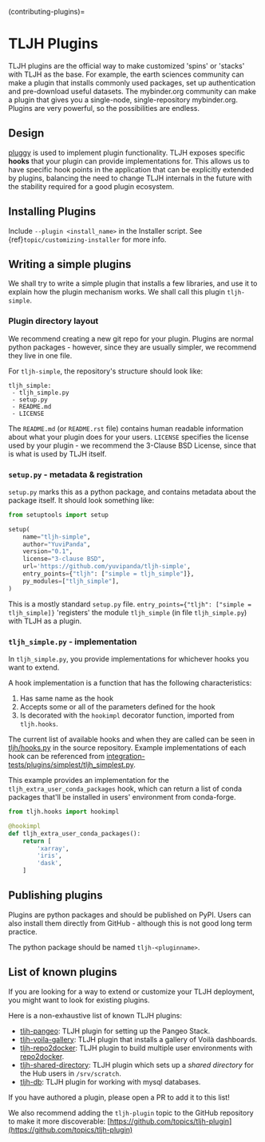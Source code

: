 (contributing-plugins)=

# TLJH Plugins

TLJH plugins are the official way to make customized 'spins' or 'stacks'
with TLJH as the base. For example, the earth sciences community can make
a plugin that installs commonly used packages, set up authentication
and pre-download useful datasets. The mybinder.org community can
make a plugin that gives you a single-node, single-repository mybinder.org.
Plugins are very powerful, so the possibilities are endless.

## Design

[pluggy](https://github.com/pytest-dev/pluggy) is used to implement
plugin functionality. TLJH exposes specific **hooks** that your plugin
can provide implementations for. This allows us to have specific hook
points in the application that can be explicitly extended by plugins,
balancing the need to change TLJH internals in the future with the
stability required for a good plugin ecosystem.

## Installing Plugins

Include `--plugin <install_name>` in the Installer script. See {ref}`topic/customizing-installer` for more info.

## Writing a simple plugins

We shall try to write a simple plugin that installs a few libraries,
and use it to explain how the plugin mechanism works. We shall call
this plugin `tljh-simple`.

### Plugin directory layout

We recommend creating a new git repo for your plugin. Plugins are
normal python packages - however, since they are usually simpler,
we recommend they live in one file.

For `tljh-simple`, the repository's structure should look like:

```none
tljh_simple:
 - tljh_simple.py
 - setup.py
 - README.md
 - LICENSE
```

The `README.md` (or `README.rst` file) contains human readable
information about what your plugin does for your users. `LICENSE`
specifies the license used by your plugin - we recommend the
3-Clause BSD License, since that is what is used by TLJH itself.

### `setup.py` - metadata & registration

`setup.py` marks this as a python package, and contains metadata
about the package itself. It should look something like:

```python
from setuptools import setup

setup(
    name="tljh-simple",
    author="YuviPanda",
    version="0.1",
    license="3-clause BSD",
    url='https://github.com/yuvipanda/tljh-simple',
    entry_points={"tljh": ["simple = tljh_simple"]},
    py_modules=["tljh_simple"],
)
```

This is a mostly standard `setup.py` file. `entry_points={"tljh": ["simple = tljh_simple]}`
'registers' the module `tljh_simple` (in file `tljh_simple.py`) with TLJH as a plugin.

### `tljh_simple.py` - implementation

In `tljh_simple.py`, you provide implementations for whichever hooks
you want to extend.

A hook implementation is a function that has the following characteristics:

1. Has same name as the hook
2. Accepts some or all of the parameters defined for the hook
3. Is decorated with the `hookimpl` decorator function, imported from
   `tljh.hooks`.

The current list of available hooks and when they are called can be
seen in [tljh/hooks.py](https://github.com/jupyterhub/the-littlest-jupyterhub/blob/main/tljh/hooks.py)
in the source repository. Example implementations of each hook can be referenced from
[integration-tests/plugins/simplest/tljh_simplest.py](https://github.com/jupyterhub/the-littlest-jupyterhub/blob/main/integration-tests/plugins/simplest/tljh_simplest.py).

This example provides an implementation for the `tljh_extra_user_conda_packages`
hook, which can return a list of conda packages that'll be installed in users'
environment from conda-forge.

```python
from tljh.hooks import hookimpl

@hookimpl
def tljh_extra_user_conda_packages():
    return [
        'xarray',
        'iris',
        'dask',
    ]
```

## Publishing plugins

Plugins are python packages and should be published on PyPI. Users
can also install them directly from GitHub - although this is
not good long term practice.

The python package should be named `tljh-<pluginname>`.

## List of known plugins

If you are looking for a way to extend or customize your TLJH deployment, you might want to look for existing plugins.

Here is a non-exhaustive list of known TLJH plugins:

- [tljh-pangeo](https://github.com/yuvipanda/tljh-pangeo): TLJH plugin for setting up the Pangeo Stack.
- [tljh-voila-gallery](https://github.com/voila-dashboards/tljh-voila-gallery): TLJH plugin that installs a gallery of Voilà dashboards.
- [tljh-repo2docker](https://github.com/plasmabio/tljh-repo2docker): TLJH plugin to build multiple user environments with
  [repo2docker](https://repo2docker.readthedocs.io).
- [tljh-shared-directory](https://github.com/kafonek/tljh-shared-directory): TLJH plugin which sets up a _shared directory_
  for the Hub users in `/srv/scratch`.
- [tljh-db](https://github.com/sinzlab/tljh-db): TLJH plugin for working with mysql databases.

If you have authored a plugin, please open a PR to add it to this list!

We also recommend adding the `tljh-plugin` topic to the GitHub repository to make it more discoverable:
[https://github.com/topics/tljh-plugin](https://github.com/topics/tljh-plugin)
